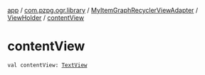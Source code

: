[app](../../../index.md) / [com.pzpg.ogr.library](../../index.md) / [MyItemGraphRecyclerViewAdapter](../index.md) / [ViewHolder](index.md) / [contentView](./content-view.md)

# contentView

`val contentView: `[`TextView`](https://developer.android.com/reference/android/widget/TextView.html)
